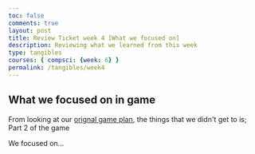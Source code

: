 ```yaml
---
toc: false
comments: true
layout: post
title: Review Ticket week 4 [What we focused on]
description: Reviewing what we learned from this week
type: tangibles
courses: { compsci: {week: 6} }
permalink: /tangibles/week4
---
```


## What we focused on in game

From looking at our [orignal game plan](https://trystan-schmits.github.io/Group//plans/Game_Project_Plan), the things that we didn't get to is; Part 2 of the game

We focused on...

